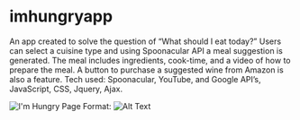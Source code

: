 # imhungryapp

An app created to solve the question of “What should I eat today?” Users can select a cuisine type and using Spoonacular API a meal suggestion is generated. The meal includes ingredients, cook-time, and a video of how to prepare the meal. A button to purchase a suggested wine from Amazon is also a feature.  Tech used: Spoonacular, YouTube, and Google API’s, JavaScript, CSS, Jquery, Ajax.


![I'm Hungry Page](/images/main.png)
Format: ![Alt Text](url)
